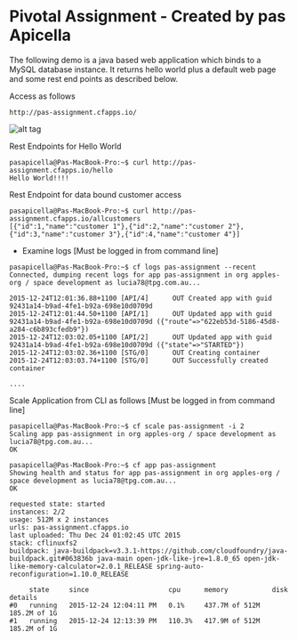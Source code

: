 <h1> Pivotal Assignment - Created by pas Apicella </h1>

The following demo is a java based web application which binds to a MySQL database instance. It returns hello 
world plus a default web page and some rest end points as described below.

Access as follows

```
http://pas-assignment.cfapps.io/
```

![alt tag](https://dl.dropboxusercontent.com/u/15829935/pivotal-assignment.png)

Rest Endpoints for Hello World

```
pasapicella@Pas-MacBook-Pro:~$ curl http://pas-assignment.cfapps.io/hello
Hello World!!!!
```

Rest Endpoint for data bound customer access

```
pasapicella@Pas-MacBook-Pro:~$ curl http://pas-assignment.cfapps.io/allcustomers
[{"id":1,"name":"customer 1"},{"id":2,"name":"customer 2"},{"id":3,"name":"customer 3"},{"id":4,"name":"customer 4"}]
```

- Examine logs [Must be logged in from command line]

```
pasapicella@Pas-MacBook-Pro:~$ cf logs pas-assignment --recent
Connected, dumping recent logs for app pas-assignment in org apples-org / space development as lucia78@tpg.com.au...

2015-12-24T12:01:36.88+1100 [API/4]      OUT Created app with guid 92431a14-b9ad-4fe1-b92a-698e10d0709d
2015-12-24T12:01:44.50+1100 [API/1]      OUT Updated app with guid 92431a14-b9ad-4fe1-b92a-698e10d0709d ({"route"=>"622eb53d-5186-45d8-a284-c6b893cfedb9"})
2015-12-24T12:03:02.05+1100 [API/2]      OUT Updated app with guid 92431a14-b9ad-4fe1-b92a-698e10d0709d ({"state"=>"STARTED"})
2015-12-24T12:03:02.36+1100 [STG/0]      OUT Creating container
2015-12-24T12:03:03.74+1100 [STG/0]      OUT Successfully created container

....

```

Scale Application from CLI as follows [Must be logged in from command line]

```
pasapicella@Pas-MacBook-Pro:~$ cf scale pas-assignment -i 2
Scaling app pas-assignment in org apples-org / space development as lucia78@tpg.com.au...
OK

pasapicella@Pas-MacBook-Pro:~$ cf app pas-assignment
Showing health and status for app pas-assignment in org apples-org / space development as lucia78@tpg.com.au...
OK

requested state: started
instances: 2/2
usage: 512M x 2 instances
urls: pas-assignment.cfapps.io
last uploaded: Thu Dec 24 01:02:45 UTC 2015
stack: cflinuxfs2
buildpack: java-buildpack=v3.3.1-https://github.com/cloudfoundry/java-buildpack.git#063836b java-main open-jdk-like-jre=1.8.0_65 open-jdk-like-memory-calculator=2.0.1_RELEASE spring-auto-reconfiguration=1.10.0_RELEASE

     state     since                    cpu      memory           disk           details
#0   running   2015-12-24 12:04:11 PM   0.1%     437.7M of 512M   185.2M of 1G
#1   running   2015-12-24 12:13:39 PM   110.3%   417.9M of 512M   185.2M of 1G

```

